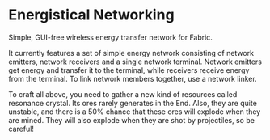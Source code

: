 # Energistical Networking

Simple, GUI-free wireless energy transfer network for Fabric.

It currently features a set of simple energy network consisting of network emitters, network receivers and a single network terminal. Network emitters get energy and transfer it to the terminal, while receivers receive energy from the terminal. To link network members together, use a network linker.

To craft all above, you need to gather a new kind of resources called resonance crystal. Its ores rarely generates in the End. Also, they are quite unstable, and there is a 50% chance that these ores will explode when they are mined. They will also explode when they are shot by projectiles, so be careful!
